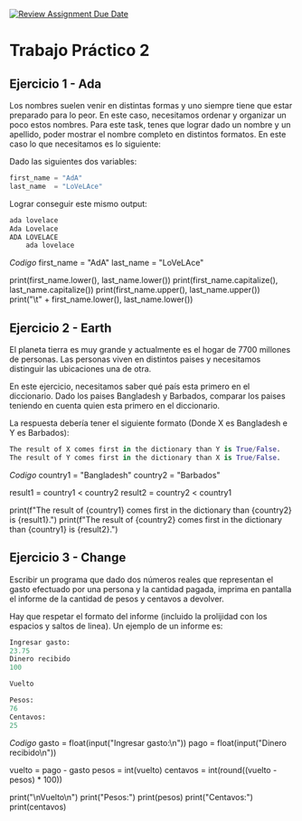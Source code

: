 [![Review Assignment Due Date](https://classroom.github.com/assets/deadline-readme-button-22041afd0340ce965d47ae6ef1cefeee28c7c493a6346c4f15d667ab976d596c.svg)](https://classroom.github.com/a/VFDGFHcP)
# Trabajo Práctico 2

## Ejercicio 1 - Ada

Los nombres suelen venir en distintas formas y uno siempre tiene que estar preparado para lo peor. En este caso, necesitamos ordenar y organizar un poco estos nombres. Para este task, tenes que lograr dado un nombre y un apellido, poder mostrar el nombre completo en distintos formatos. En este caso lo que necesitamos es lo siguiente: 

Dado las siguientes dos variables:

```python
first_name = "AdA"
last_name  = "LoVeLAce"
```

Lograr conseguir este mismo output: 
```python 
ada lovelace 
Ada Lovelace 
ADA LOVELACE  
	ada lovelace
```
*Codigo*
first_name = "AdA"
last_name = "LoVeLAce"

print(first_name.lower(), last_name.lower())
print(first_name.capitalize(), last_name.capitalize())
print(first_name.upper(), last_name.upper())
print("\t" + first_name.lower(), last_name.lower())



## Ejercicio 2 - Earth

El planeta tierra es muy grande y actualmente es el hogar de 7700 millones de personas. Las personas viven en distintos paises y necesitamos distinguir las ubicaciones una de otra.

En este ejercicio, necesitamos saber qué país esta primero en el diccionario. Dado los paises Bangladesh y Barbados, comparar los paises teniendo en cuenta quien esta primero en el diccionario.

La respuesta debería tener el siguiente formato (Donde X es Bangladesh e Y es Barbados):

```python
The result of X comes first in the dictionary than Y is True/False.
The result of Y comes first in the dictionary than X is True/False.
```
*Codigo*
country1 = "Bangladesh"
country2 = "Barbados"

result1 = country1 < country2
result2 = country2 < country1

print(f"The result of {country1} comes first in the dictionary than {country2} is {result1}.")
print(f"The result of {country2} comes first in the dictionary than {country1} is {result2}.")


## Ejercicio 3 - Change

Escribir un programa que dado dos números reales que representan el gasto efectuado por una persona y la cantidad pagada, imprima en pantalla el informe de la cantidad de pesos y centavos a devolver.

Hay que respetar el formato del informe (incluido la prolijidad con los espacios y saltos de linea). Un ejemplo de un informe es:

```python
Ingresar gasto:
23.75
Dinero recibido
100

Vuelto

Pesos:
76
Centavos:
25
```
*Codigo*
gasto = float(input("Ingresar gasto:\n"))
pago = float(input("Dinero recibido\n"))

vuelto = pago - gasto
pesos = int(vuelto)
centavos = int(round((vuelto - pesos) * 100))

print("\nVuelto\n")
print("Pesos:")
print(pesos)
print("Centavos:")
print(centavos)
